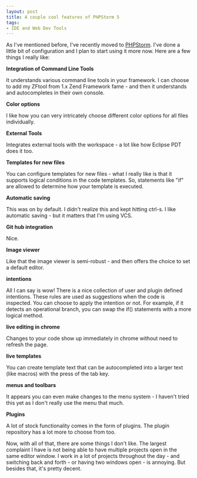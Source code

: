 ```yaml
---
layout: post
title: A couple cool features of PHPStorm 5
tags:
- IDE and Web Dev Tools
---
```


As I've mentioned before, I've recently moved to [PHPStorm](http://www.jetbrains.com/phpstorm/).  I've done a little bit of configuration and I plan to start using it more now.  Here are a few things I really like:

**Integration of Command Line Tools**

It understands various command line tools in your framework.  I can choose to add my ZFtool from 1.x Zend Framework fame - and then it understands and autocompletes in their own console.

**Color options**

I like how you can very intricately choose different color options for all files individually.  

**External Tools**

Integrates external tools with the workspace - a lot like how Eclipse PDT does it too.

**Templates for new files**

You can configure templates for new files - what I really like is that it supports logical conditions in the code templates.  So, statements like "if" are allowed to determine how your template is executed.

**Automatic saving**

This was on by default.  I didn't realize this and kept hitting ctrl-s.  I like automatic saving - but it matters that I'm using VCS.

**Git hub integration**

Nice.

**Image viewer**

Like that the image viewer is semi-robust - and then offers the choice to set a default editor.

**intentions**

All I can say is wow!  There is a nice collection of user and plugin defined intentions.  These rules are used as suggestions when the code is inspected.  You can choose to apply the intention or not.  For example, if it detects an operational branch, you can swap the if() statements with a more logical method.

**live editing in chrome**

Changes to your code show up immediately in chrome without need to refresh the page.

**live templates**

You can create template text that can be autocompleted into a larger text (like macros) with the press of the tab key.

**menus and toolbars**

It appears you can even make changes to the menu system - I haven't tried this yet as I don't really use the menu that much.

**Plugins**

A lot of stock functionality comes in the form of plugins.  The plugin repository has a lot more to choose from too.


Now, with all of that, there are some things I don't like.  The largest complaint I have is not being able to have multiple projects open in the same editor window.  I work in a lot of projects throughout the day - and switching back and forth - or having two windows open - is annoying.  But besides that, it's pretty decent.

